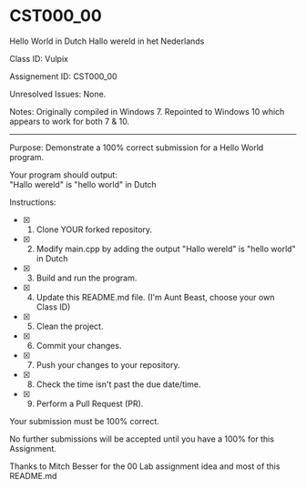 # CST000_00
Hello World in Dutch
Hallo wereld in het Nederlands

Class ID: Vulpix

Assignement ID: CST000_00

Unresolved Issues:  None. 

Notes: Originally compiled in Windows 7.  Repointed to Windows 10 which appears to work for both 7 & 10.

---

Purpose: Demonstrate a 100% correct submission for a Hello World program. 

Your program should output:  
     "Hallo wereld" is "hello world" in Dutch

Instructions: 

- [X] 1. Clone YOUR forked repository.  
- [X] 2. Modify main.cpp by adding the output "Hallo wereld" is "hello world" in Dutch
- [X] 3. Build and run the program.  
- [X] 4. Update this README.md file.  (I'm Aunt Beast, choose your own Class ID)
- [X] 5. Clean the project.  
- [X] 6. Commit your changes.  
- [X] 7. Push your changes to your repository. 
- [X] 8. Check the time isn't past the due date/time. 
- [X] 9. Perform a Pull Request (PR). 

Your submission must be 100% correct. 

No further submissions will be accepted until you have a 100% for this Assignment. 

Thanks to Mitch Besser for the 00 Lab assignment idea and most of this README.md
